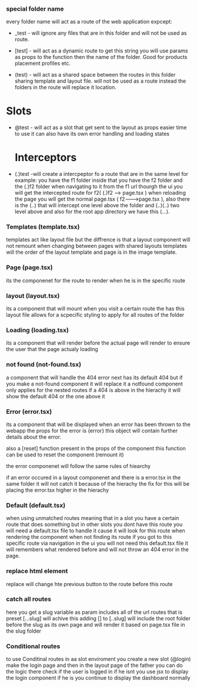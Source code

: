 
### special folder name

every folder name will act as a route of the web application expcept:

* _test - will ignore any files that are in this folder and will not be used as route.


* [test] - will act as a dynamic route to get this string you will use params as props to the function then the name of
the folder. Good for products placement profiles etc.

* (test) - will act as a shared space between the routes in this folder sharing template and layout file.
will not be used as a route instead the folders in the route will replace it location.

 # Slots
* @test - will act as a slot that get sent to the layout as props easier time to use it can also have its own error handling and loading states


    # Interceptors
* (.)test -will create a intercpeptor fo a route that are in the same level for example: you have the f1 folder inside that you have the f2 folder and the (.)f2 folder when navigating to it from the f1 url thourgh the ui you will get the intercepted route for f2( (.)f2 --> page.tsx ) when reloading the page you will get the normal page.tsx ( f2--->page.tsx ), also there is the (..) that will intercept one level above the folder and (..)(..) two level above and also for the root app directory we have this (...).



### Templates (template.tsx)

templates act like layout file but the diffrence is that a layout component will not remount when changing between pages with shared layouts templates will the order of the layout template and page is in the image template.

### Page (page.tsx)

its the componenet for the route to render when he is in the specific route

### layout (layout.tsx)

its a component that will mount when you visit a certain route the has this layout file allows for a scpecific styling to apply for all routes of the folder

### Loading (loading.tsx)


its a component that will render before the actual page will render to ensure the user that the page actualy loading


### not found (not-found.tsx)

a component that will handle the 404 error next has its default 404 but if  you make a not-found component it will replace it a notfound component only applies for the nested routes if a 404 is above in the hierachy it will show the default 404 or the one above it

### Error (error.tsx)

 its a component that will be displayed when an error has been thrown to the webapp the props for the error is {error}
this object will contain further details about the error.

 also a [reset] function present in the props of the component this function can be used to reset the component (remount it)

 the error componenet will follow the same rules of hiearchy

 if an error occured in a layout componenet and there is a error.tsx in the same folder it will not catch it because of the hierachy the fix for this will be placing the error.tsx higher in the hierachy

### Default (default.tsx)

when using unmatched routes meaning that in a slot you have a certain route that does something but in other slots you dont have this route you will need a default.tsx file to handle it cause it will look for this route when rendering the component when not finding its route if you got to this specific route via navigation in the ui you will not need this default.tsx file it will remembers what rendered before and will not throw an 404 error in the page.

### replace html element

replace will change hte previous button to the route before this route



### catch all routes

here you get a slug variable as param includes all of the url routes that is preset [...slug] will achive this
adding [] to [..slug] will include the root folder before the slug as its own page and will render it based on 
page.tsx file in the slug folder

### Conditional  routes

to use Conditinal routes in aa slot enviroment you create a new slot (@login) make the login page and then in the layout page of the father you can do the logic there check if the user is logged in if he isnt you use jsx to display the login component if he is you continue to display the dashboard normally